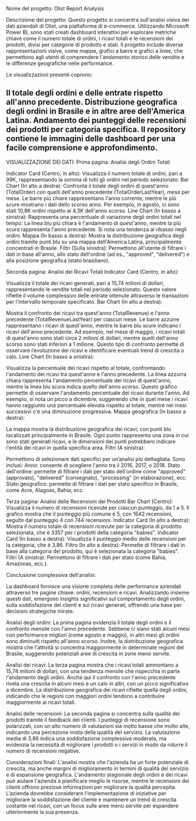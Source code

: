 Nome del progetto: Olist Report Analysis

Descrizione del progetto: Questo progetto si concentra sull'analisi visiva dei dati aziendali di Olist, una piattaforma di e-commerce. Utilizzando Microsoft Power BI, sono stati creati dashboard interattivi per esplorare metriche chiave come il numero totale di ordini, i ricavi totali e le recensioni dei prodotti, divisi per categorie di prodotto e stati. Il progetto include diverse rappresentazioni visive, come mappe, grafici a barre e grafici a linee, che permettono agli utenti di comprendere l'andamento storico delle vendite e le differenze geografiche nelle performance.

Le visualizzazioni presenti coprono:

Il totale degli ordini e delle entrate rispetto all'anno precedente.
Distribuzione geografica degli ordini in Brasile e in altre aree dell'America Latina.
Andamento dei punteggi delle recensioni dei prodotti per categoria specifica.
Il repository contiene le immagini delle dashboard per una facile comprensione e approfondimento.
----------------------------------------------------------------------------------------------------------------------------------------
VISUALIZZAZIONE DEI DATI:
Prima pagina: Analisi degli Ordini Totali

Indicator Card (Centro, in alto): Visualizza il numero totale di ordini, pari a 99K, rappresentando la somma di tutti gli ordini nel periodo selezionato.
Bar Chart (In alto a destra): Confronta il totale degli ordini di quest'anno (TotalOrder) con quelli dell'anno precedente (TotalOrderLastYear), mese per mese. Le barre più chiare rappresentano l'anno corrente, mentre le più scure mostrano i dati dello scorso anno. Per esempio, in agosto, ci sono stati 10,8K ordini rispetto ai 4,3K dell'anno scorso.
Line Chart (In basso a sinistra): Rappresenta una percentuale di variazione degli ordini totali nel tempo. La linea blu più chiara è l'andamento di quest'anno, mentre la più scura rappresenta l'anno precedente. Si nota una tendenza al ribasso negli ordini.
Mappa (In basso a destra): Mostra la distribuzione geografica degli ordini tramite punti blu su una mappa dell'America Latina, principalmente concentrati in Brasile.
Filtri (Sulla sinistra): Permettono all'utente di filtrare i dati in base all'anno, allo stato dell'ordine (ad es., "approved", "delivered") e alla posizione geografica (stato brasiliano).

Seconda pagina: Analisi dei Ricavi Totali
Indicator Card (Centro, in alto):

Visualizza il totale dei ricavi generati, pari a 15,74 milioni di dollari, rappresentando le vendite totali nel periodo selezionato. Questo valore riflette il volume complessivo delle entrate ottenute attraverso le transazioni per l'intervallo temporale specificato.
Bar Chart (In alto a destra):

Mostra il confronto dei ricavi tra quest'anno (TotalRevenue) e l'anno precedente (TotalRevenueLastYear) per ciascun mese. Le barre azzurre rappresentano i ricavi di quest'anno, mentre le barre blu scure indicano i ricavi dell'anno precedente.
Ad esempio, nel mese di maggio, i ricavi totali di quest'anno sono stati circa 2 milioni di dollari, mentre quelli dell'anno scorso sono stati inferiori a 1 milione. Questo tipo di confronto permette di osservare l’evoluzione dei ricavi e identificare eventuali trend di crescita o calo.
Line Chart (In basso a sinistra):

Visualizza la percentuale dei ricavi rispetto al totale, confrontando l'andamento dei ricavi tra quest'anno e l'anno precedente. La linea azzurra chiara rappresenta l'andamento percentuale dei ricavi di quest'anno, mentre la linea blu scura indica quello dell'anno scorso.
Questo grafico permette di osservare l'andamento percentuale dei ricavi durante l'anno. Ad esempio, si nota un picco a dicembre, suggerendo che in quel mese i ricavi hanno raggiunto una percentuale elevata rispetto al totale, mentre nei mesi successivi c'è una diminuzione progressiva.
Mappa geografica (In basso a destra):

La mappa mostra la distribuzione geografica dei ricavi, con punti blu localizzati principalmente in Brasile. Ogni punto rappresenta una zona in cui sono stati generati ricavi, e le dimensioni dei punti potrebbero indicare l'entità dei ricavi in quella specifica area.
Filtri (A sinistra):

Permettono di selezionare dati specifici per un’analisi più dettagliata. Sono inclusi:
Anno: consente di scegliere l'anno tra il 2016, 2017, o 2018.
Stato dell'ordine: permette di filtrare i dati per stato dell'ordine come "approved" (approvato), "delivered" (consegnato), "processing" (in elaborazione), ecc.
Stato geografico: permette di filtrare i dati per stato specifico in Brasile, come Acre, Alagoas, Bahia, ecc.

Terza pagina: Analisi delle Recensioni dei Prodotti
Bar Chart (Centro): Visualizza il numero di recensioni ricevute per ciascun punteggio, da 1 a 5. Il grafico mostra che il punteggio più comune è 5, con 1642 recensioni, seguito dal punteggio 4 con 744 recensioni.
Indicator Card (In alto a destra): Mostra il numero totale di recensioni ricevute per la categoria di prodotto selezionata, che è 3357 per i prodotti della categoria "babies".
Indicator Card (In basso a destra): Visualizza il punteggio medio delle recensioni per la categoria, che è 3,86.
Filtro (In alto a destra): Permette di filtrare i dati in base alla categoria del prodotto, qui è selezionata la categoria "babies".
Filtri (A sinistra): Permettono di filtrare i dati per stato (come Bahia, Amazonas, ecc.).

Conclusione complessiva dell'analisi:

La dashboard fornisce una visione completa delle performance aziendali attraverso tre pagine chiave: ordini, recensioni e ricavi. Analizzando insieme questi dati, emergono insights significativi sul comportamento degli ordini, sulla soddisfazione dei clienti e sui ricavi generati, offrendo una base per decisioni strategiche mirate.

Analisi degli ordini: La prima pagina evidenzia il totale degli ordini e il confronto mensile con l'anno precedente. Sebbene ci siano stati alcuni mesi con performance migliori (come agosto e maggio), in altri mesi gli ordini sono diminuiti rispetto all'anno scorso. Inoltre, la distribuzione geografica mostra che l'attività si concentra maggiormente in determinate regioni del Brasile, suggerendo potenziali aree di crescita in zone meno servite.

Analisi dei ricavi: La terza pagina mostra che i ricavi totali ammontano a 15,74 milioni di dollari, con una tendenza mensile che rispecchia in parte l'andamento degli ordini. Anche qui il confronto con l'anno precedente rivela una crescita in alcuni mesi e un calo in altri, con un picco significativo a dicembre. La distribuzione geografica dei ricavi riflette quella degli ordini, indicando che le regioni con maggiori ordini tendono a contribuire maggiormente ai ricavi totali.

Analisi delle recensioni: La seconda pagina si concentra sulla qualità dei prodotti tramite il feedback dei clienti. I punteggi di recensione sono polarizzati, con un alto numero di valutazioni sia molto basse che molto alte, indicando una percezione mista della qualità del servizio. La valutazione media di 3,86 indica una soddisfazione complessiva moderata, ma evidenzia la necessità di migliorare i prodotti o i servizi in modo da ridurre il numero di recensioni negative.

Considerazioni finali: L'analisi mostra che l'azienda ha un forte potenziale di crescita, ma anche margini di miglioramento in termini di qualità del servizio e di espansione geografica. L'andamento stagionale degli ordini e dei ricavi può aiutare l'azienda a pianificare meglio le risorse, mentre le recensioni dei clienti offrono preziose informazioni per migliorare la qualità percepita. L’azienda dovrebbe considerare l'implementazione di iniziative per migliorare la soddisfazione del cliente e mantenere un trend di crescita costante nei ricavi, con un focus sulle aree meno servite per espandere ulteriormente la sua presenza.
